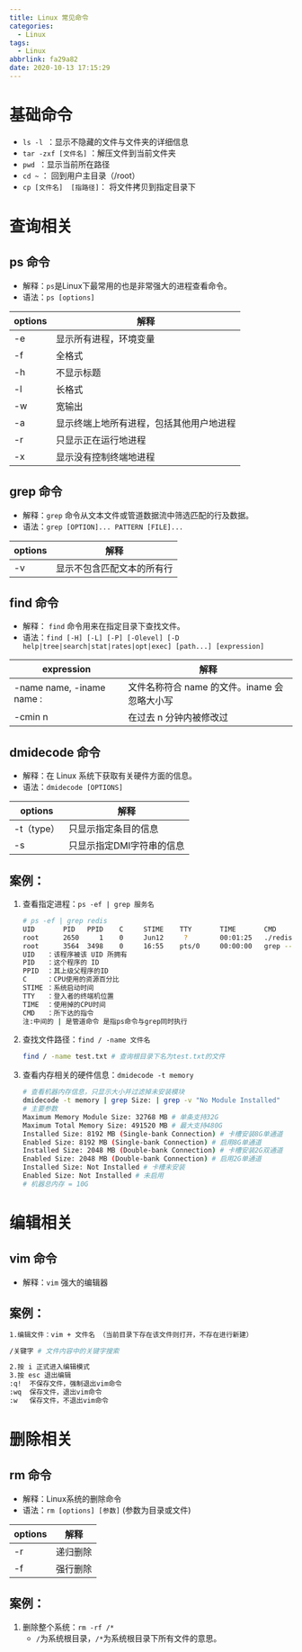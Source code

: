 ```yaml
---
title: Linux 常见命令
categories:
  - Linux
tags:
  - Linux
abbrlink: fa29a82
date: 2020-10-13 17:15:29
---
```


# 基础命令

- `ls -l `：显示不隐藏的文件与文件夹的详细信息
- `tar -zxf [文件名]` ：解压文件到当前文件夹
- `pwd `：显示当前所在路径
- `cd ~` ： 回到用户主目录（/root）
- `cp [文件名]  [指路径]`： 将文件拷贝到指定目录下

<!-- more -->

# 查询相关

## ps 命令

- 解释：`ps`是Linux下最常用的也是非常强大的进程查看命令。
- 语法：`ps [options]`

| options | 解释                                     |
| ------- | ---------------------------------------- |
| -e      | 显示所有进程，环境变量                   |
| -f      | 全格式                                   |
| -h      | 不显示标题                               |
| -l      | 长格式                                   |
| -w      | 宽输出                                   |
| -a      | 显示终端上地所有进程，包括其他用户地进程 |
| -r      | 只显示正在运行地进程                     |
| -x      | 显示没有控制终端地进程                   |

## grep 命令

- 解释：`grep` 命令从文本文件或管道数据流中筛选匹配的行及数据。
- 语法：`grep [OPTION]... PATTERN [FILE]...`

| options | 解释                       |
| ------- | -------------------------- |
| -v      | 显示不包含匹配文本的所有行 |

## find 命令

- 解释： `find` 命令用来在指定目录下查找文件。
- 语法：`find [-H] [-L] [-P] [-Olevel] [-D help|tree|search|stat|rates|opt|exec] [path...] [expression]`

| expression                | 解释                                         |
| ------------------------- | -------------------------------------------- |
| -name name, -iname name : | 文件名称符合 name 的文件。iname 会忽略大小写 |
| -cmin n                   | 在过去 n 分钟内被修改过                      |

## dmidecode 命令

- 解释：在 Linux 系统下获取有关硬件方面的信息。
- 语法：`dmidecode [OPTIONS]`

| options    | 解释                      |
| ---------- | ------------------------- |
| -t（type） | 只显示指定条目的信息      |
| -s         | 只显示指定DMI字符串的信息 |

## 案例：

1. 查看指定进程：`ps -ef | grep 服务名`

    ```sh
    # ps -ef | grep redis
    UID       PID   PPID    C     STIME    TTY       TIME       CMD
    root      2650     1    0     Jun12     ?        00:01:25   ./redis-server *:6379
    root      3564  3498    0     16:55    pts/0     00:00:00   grep --color=auto redis
    UID   ：该程序被该 UID 所拥有
    PID   ：这个程序的 ID 
    PPID  ：其上级父程序的ID
    C     ：CPU使用的资源百分比
    STIME ：系统启动时间
    TTY   ：登入者的终端机位置
    TIME  ：使用掉的CPU时间
    CMD   ：所下达的指令
    注:中间的 | 是管道命令 是指ps命令与grep同时执行
    ```
    
2. 查找文件路径：`find / -name 文件名`

    ```sh
    find / -name test.txt # 查询根目录下名为test.txt的文件
    ```
    
3. 查看内存相关的硬件信息：`dmidecode -t memory`

   ```sh
   # 查看机器内存信息，只显示大小并过滤掉未安装模块
   dmidecode -t memory | grep Size: | grep -v "No Module Installed" 
   # 主要参数
   Maximum Memory Module Size: 32768 MB # 单条支持32G
   Maximum Total Memory Size: 491520 MB # 最大支持480G
   Installed Size: 8192 MB (Single-bank Connection) # 卡槽安装8G单通道
   Enabled Size: 8192 MB (Single-bank Connection) # 启用8G单通道
   Installed Size: 2048 MB (Double-bank Connection) # 卡槽安装2G双通道
   Enabled Size: 2048 MB (Double-bank Connection) # 启用2G单通道
   Installed Size: Not Installed # 卡槽未安装
   Enabled Size: Not Installed # 未启用
   # 机器总内存 = 10G
   ```

# 编辑相关

## vim 命令

- 解释：`vim` 强大的编辑器 

## 案例：

```sh
1.编辑文件：vim + 文件名 （当前目录下存在该文件则打开，不存在进行新建） 

/关键字 # 文件内容中的关键字搜索

2.按 i 正式进入编辑模式
3.按 esc 退出编辑
:q!  不保存文件，强制退出vim命令
:wq  保存文件，退出vim命令
:w   保存文件，不退出vim命令
```

# 删除相关

## rm 命令

- 解释：Linux系统的删除命令
- 语法：`rm [options] [参数]`   (参数为目录或文件)

| options | 解释     |
| ------- | -------- |
| -r      | 递归删除 |
| -f      | 强行删除 |

## 案例：

1. 删除整个系统：`rm -rf /*` 
   -  `/`为系统根目录，`/*`为系统根目录下所有文件的意思。